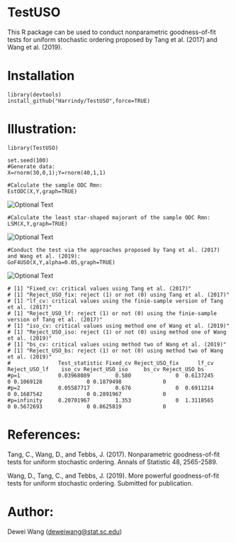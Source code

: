# TestUSO

This R package can be used to conduct nonparametric goodness-of-fit tests for uniform stochastic ordering proposed by Tang et al. (2017) and Wang et al. (2019).

# Installation

    library(devtools)
    install_github("Harrindy/TestUSO",force=TRUE) 

# Illustration:

    library(TestUSO)
    
    set.seed(100)
    #Generate data:
    X=rnorm(30,0,1);Y=rnorm(40,1,1)  

    #Calculate the sample ODC Rmn:
    EstODC(X,Y,graph=TRUE)    
    
   ![Optional Text](../master/Rmn.png)
   
    #Calculate the least star-shaped majorant of the sample ODC Rmn:
    LSM(X,Y,graph=TRUE) 
   
   ![Optional Text](../master/MRmn.png)
    
    #Conduct the test via the approaches proposed by Tang et al. (2017) and Wang et al. (2019):
    GoF4USO(X,Y,alpha=0.05,graph=TRUE) 
    
   ![Optional Text](../master/NewMethods.png)
    
    # [1] "Fixed_cv: critical values using Tang et al. (2017)"
    # [1] "Reject_USO_fix: reject (1) or not (0) using Tang et al. (2017)"
    # [1] "lf_cv: critical values using the finie-sample version of Tang et al. (2017)"
    # [1] "Reject_USO_lf: reject (1) or not (0) using the finie-sample version of Tang et al. (2017)"
    # [1] "iso_cv: critical values using method one of Wang et al. (2019)"
    # [1] "Reject_USO_iso: reject (1) or not (0) using method one of Wang et al. (2019)"
    # [1] "bs_cv: critical values using method two of Wang et al. (2019)"
    # [1] "Reject_USO_bs: reject (1) or not (0) using method two of Wang et al. (2019)"
    #               Test_statistic Fixed_cv Reject_USO_fix      lf_cv Reject_USO_lf    iso_cv Reject_USO_iso     bs_cv Reject_USO_bs
    #p=1            0.03968089        0.580              0  0.6137245             0 0.1069128              0 0.1879498             0
    #p=2            0.05587717        0.676              0  0.6911214             0 0.1687542              0 0.2891967             0
    #p=infinity     0.20701967        1.353              0  1.3118565             0 0.5672693              0 0.8625819             0

# References:

Tang, C., Wang, D., and Tebbs, J. (2017). Nonparametric goodness-of-fit tests for uniform stochastic ordering. Annals of Statistic 48, 2565-2589.

Wang, D., Tang, C., and Tebbs, J. (2019). More powerful goodness-of-fit tests for uniform stochastic ordering. Submitted for publication.

# Author:
Dewei Wang (deweiwang@stat.sc.edu)
